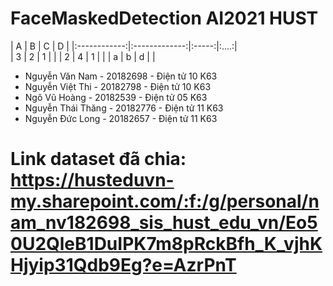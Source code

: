 # FaceMaskedDetection AI2021 HUST 

|      A       |      B        | C     |   D  |
|:------------:|:-------------:|:-----:|:....:|   
|   3          |        2      |  1    |      |
|    2         |        4      |   1   |      |
|    a         | b             |    d  |      |

* Nguyễn Văn Nam - 20182698 - Điện tử 10 K63
* Nguyễn Việt Thi - 20182798 - Điện tử 10 K63
* Ngô Vũ Hoàng - 20182539 - Điện tử 05 K63
* Nguyễn Thái Thăng - 20182776 - Điện tử 11 K63
* Nguyễn Đức Long - 20182657 - Điện tử 11 K63

# Link dataset đã chia: https://husteduvn-my.sharepoint.com/:f:/g/personal/nam_nv182698_sis_hust_edu_vn/Eo50U2QleB1DuIPK7m8pRckBfh_K_vjhKHjyip31Qdb9Eg?e=AzrPnT
